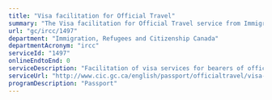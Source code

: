 ```yaml
---
title: "Visa facilitation for Official Travel"
summary: "The Visa facilitation for Official Travel service from Immigration, Refugees and Citizenship Canada is not available end-to-end online, according to the GC Service Inventory."
url: "gc/ircc/1497"
department: "Immigration, Refugees and Citizenship Canada"
departmentAcronym: "ircc"
serviceId: "1497"
onlineEndtoEnd: 0
serviceDescription: "Facilitation of visa services for bearers of official (special and diplomatic) passports for their official travel."
serviceUrl: "http://www.cic.gc.ca/english/passport/officialtravel/visa-service.asp"
programDescription: "Passport"
---
```

